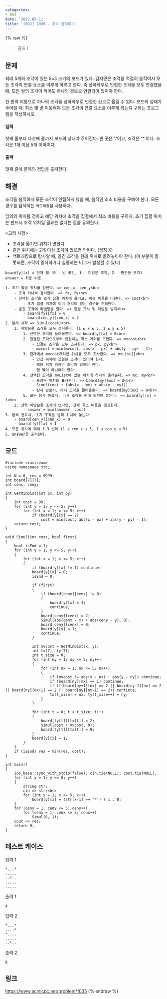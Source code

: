 ```yaml
---
categories:
- BOJ
date: '2022-05-11'
title: '[BOJ] 1035 - 조각 움직이기'
---
```


{% raw %}
> 골드 I<br>

## 문제
최대 5개의 조각이 있는 5×5 크기의 보드가 있다. 김지민은 조각을 적절히 움직여서 모든 조각이 연결 요소를 이루게 하려고 한다. 즉 상하좌우로 인접한 조각을 모두 연결했을 때, 모든 쌍의 조각이 적어도 하나의 경로로 연결되어 있어야 한다.

한 번의 이동으로 하나의 조각을 상하좌우로 인접한 칸으로 옮길 수 있다. 보드의 상태가 주어질 때, 최소 몇 번 이동해야 모든 조각이 연결 요소를 이루게 되는지 구하는 프로그램을 작성하시오.

#### 입력
첫째 줄부터 다섯째 줄까지 보드의 상태가 주어진다. 빈 곳은 '.'이고, 조각은 '*'이다. 조각은 1개 이상 5개 이하이다.

#### 출력
첫째 줄에 문제의 정답을 출력한다.

## 해결
조각을 움직여서 모든 조각이 인접하게 했을 때, 움직인 최소 비용을 구해야 한다. 모든 경우를 탐색하는 `백트래킹`을 사용하자.

임의의 위치를 정하고 해당 위치에 조각을 집결해서 최소 비용을 구하자. 초기 집결 위치는 반드시 조각 위치일 필요는 없다는 점을 유의한다.

<고려 사항>
- 조각을 옮기면 위치가 변한다.
- 같은 위치에는 2개 이상 조각이 있으면 안된다. (겹침 X)
- 백트래킹으로 탐사할 때, 옮긴 조각을 원래 위치로 돌려놓아야 한다. (이 부분이 잘못되면, 조각이 증식하거나 실종하는 버그가 발생할 수 있다)

```
board[y][x] = 현재 맵 (0 - 빈 공간, 1 - 미방문 조각, 2 - 방문한 조각)
answer = 최종 비용

1. 초기 집결 위치를 정한다. => cen_x, cen_y<br>
	- 조각 하나씩 검사한다. => fx, fy<br>
	- 선택한 조각을 초기 집결 위치에 옮기고, 이동 비용을 더한다. => cost<br>
		- 초기 집결 위치에 이미 조각이 있는 경우를 주의한다.
	- 옮긴 조각에 라벨링을 한다. => 집결 표시 및 재방문 방지<br>
		- board[fy][fx] = 0
		- board[cen_y][cen_x] = 2
2. 탐사 시작 => Simul(cost)<br>
	1. 미방문한 조각을 모두 검사한다. (1 ≤ x ≤ 5, 1 ≤ y ≤ 5)
		1. 선택한 조각을 들어올린다. => board[y][x] = 0<br>
		2. 집결된 조각으로부터 인접하는 최소 거리를 구한다. => mvcost<br>
			- 집결된 조각을 모두 조사한다. => px, py<br>
			- mvcost = min(mvcost, abs(x - px) + abs(y - py) - 1);
		3. 현재에서 mvcost거리인 위치를 모두 조사한다. => mvList[]<br>
			- 인접 위치에 집결된 조각이 있어야 한다.
			- 해당 위치 위에는 조각이 없어야 한다.
			- 맵 밖이 아니어야 한다.
		4. 선택한 조각을 mvList에 있는 위치에 하나씩 올려둔다. => mx, my<br>
			- 올려둔 위치를 표시한다. => board[my][mx] = 2<br>
			- Simul(cost + (abs(x - mx) + abs(y - my)))
			- 탐사 완료시, 다시 조각을 들어올린다. => board[my][mx] = 0<br>
		5. 모든 탐사 완료시, 다시 조각을 원래 위치에 놓는다. => board[y][x] = 1<br>
	2. 만약 미방문한 조각이 없다면, 전체 최소 비용을 갱신한다.
		- answer = min(answer, cost)
3. 탐색 완료시, 초기 조각을 원래 위치에 놓는다.
	- board[cen_y][cen_x] = 0
	- board[fy][fx] = 1
4. 모든 위치에 대해 1-3 반복 (1 ≤ cen_x ≤ 5, 1 ≤ cen_y ≤ 5)
5. answer를 출력한다.
```

## 코드
```
#include <iostream>
using namespace std;

int N = 0, res = 9999;
int board[7][7];
int cenx, ceny;

int GetMinDist(int px, int py)
{
	int cost = 99;
	for (int y = 1; y <= 5; y++)
		for (int x = 1; x <= 5; x++)
			if (board[y][x] == 2)
				cost = min(cost, abs(x - px) + abs(y - py) - 1);
	return cost;
}

void Simul(int cost, bool first)
{
	bool isEnd = 1;
	for (int y = 1; y <= 5; y++)
	{
		for (int x = 1; x <= 5; x++)
		{
			if (board[y][x] != 1) continue;
			board[y][x] = 0;
			isEnd = 0;

			if (first)
			{
				if (board[ceny][cenx] != 0)
				{
					board[y][x] = 1;
					continue;
				}
				board[ceny][cenx] = 2;
				Simul(abs(cenx - x) + abs(ceny - y), 0);
				board[ceny][cenx] = 0;
				board[y][x] = 1;
				continue;
			}

			int mvcost = GetMinDist(x, y);
			int tx[7], ty[7];
			int t_size = 0;
			for (int ny = 1; ny <= 5; ny++)
			{
				for (int nx = 1; nx <= 5; nx++)
				{
					if (mvcost != abs(x - nx) + abs(y - ny)) continue;
					if (board[ny][nx] == 1) continue;
					if (!(board[ny+1][nx] == 2 || board[ny-1][nx] == 2 || board[ny][nx+1] == 2 || board[ny][nx-1] == 2)) continue;
					tx[t_size] = nx, ty[t_size++] = ny;
				}	
			}

			for (int t = 0; t < t_size; t++)
			{
				board[ty[t]][tx[t]] = 2;
				Simul(cost + mvcost, 0);
				board[ty[t]][tx[t]] = 0;
			}
			board[y][x] = 1;
		}
	}
	if (isEnd) res = min(res, cost);
}

int main()
{
	ios_base::sync_with_stdio(false); cin.tie(NULL); cout.tie(NULL);
	for (int y = 1; y <= 5; y++)
	{
		string str;
		cin >> str;<br>
		for (int x = 1; x <= 5; x++)
			board[y][x] = (str[x-1] == '*') ? 1 : 0;
	}
	for (ceny = 1; ceny <= 5; ceny++)
		for (cenx = 1; cenx <= 5; cenx++)
			Simul(0, 1);
	cout << res;
	return 0;
}
```

## 테스트 케이스
입력 1
```
*...* 
..... 
..*.. 
..... 
..... 
```
출력 1
```
4
```

입력 2
```
*...* 
....* 
*.... 
..... 
..*.. 
```
출력 2
```
8
```

## 링크
https://www.acmicpc.net/problem/1035
{% endraw %}